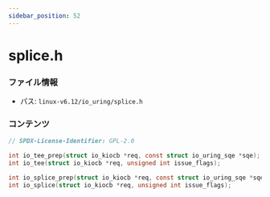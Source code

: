 ```yaml
---
sidebar_position: 52
---
```

# splice.h

### ファイル情報

- パス: `linux-v6.12/io_uring/splice.h`

### コンテンツ

```h
// SPDX-License-Identifier: GPL-2.0

int io_tee_prep(struct io_kiocb *req, const struct io_uring_sqe *sqe);
int io_tee(struct io_kiocb *req, unsigned int issue_flags);

int io_splice_prep(struct io_kiocb *req, const struct io_uring_sqe *sqe);
int io_splice(struct io_kiocb *req, unsigned int issue_flags);

```
